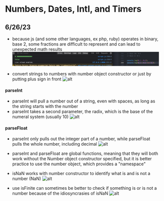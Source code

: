 # Numbers, Dates, Intl, and Timers

## 6/26/23

- because js (and some other languages, ex php, ruby) operates in binary, base 2, some fractions are difficult to represent and can lead to unexpected math results
![alt](images/12-numbers/2023-06-26-1.png)

- convert strings to numbers with number object constructor or just by putting plus sign in front
![alt](images/12-numbers/2023-06-2.png)

#### parseInt
- parseInt will pull a number out of a string, even with spaces, as long as the string starts with the number
- parseInt takes a second parameter, the radix, which is the base of the numeral system (usually 10)
![alt](images/12-numbers/2023-06-3.png)

#### parseFloat
- parseInt only pulls out the integer part of a number, while parseFloat pulls the whole number, including decimal
![alt](images/12-numbers/2023-06-4.png)

- parseInt and parseFloat are global functions, meaning that they will both work without the Number object constructor specified, but it is better practice to use the number object, which provides a "namespace"

- isNaN works with number constructor to identify what is and is not a number (NaN)
![alt](images/12-numbers/2023-06-5.png)

- use isFinite can sometimes be better to check if something is or is not a number because of the idiosyncrasies of isNaN
![alt](images/12-numbers/2023-06-6.png)

